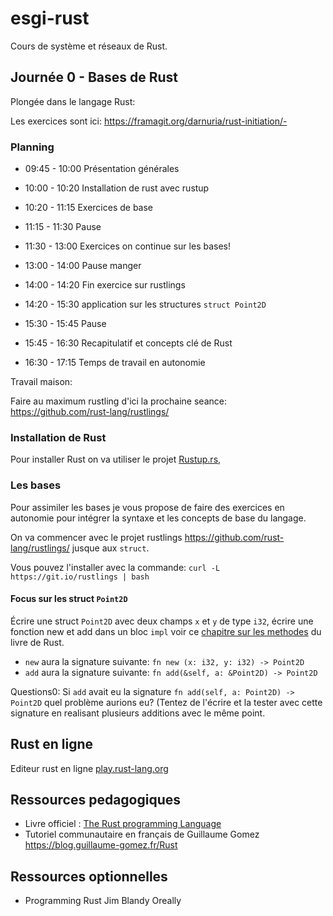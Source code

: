# esgi-rust

Cours de système et réseaux de Rust.

## Journée 0 - Bases de Rust

Plongée dans le langage Rust:

Les exercices sont ici: https://framagit.org/darnuria/rust-initiation/-


### Planning

- 09:45 - 10:00 Présentation générales
- 10:00 - 10:20 Installation de rust avec rustup
- 10:20 - 11:15 Exercices de base
- 11:15 - 11:30 Pause
- 11:30 - 13:00 Exercices on continue sur les bases!

- 13:00 - 14:00 Pause manger

- 14:00 - 14:20 Fin exercice sur rustlings
- 14:20 - 15:30 application sur les structures `struct Point2D`
- 15:30 - 15:45 Pause
- 15:45 - 16:30 Recapitulatif et concepts clé de Rust
- 16:30 - 17:15 Temps de travail en autonomie

Travail maison:

Faire au maximum rustling d'ici la prochaine seance: https://github.com/rust-lang/rustlings/

### Installation de Rust

Pour installer Rust on va utiliser le projet [Rustup.rs](https://rustup.rs/),

### Les bases

Pour assimiler les bases je vous propose de faire des exercices en autonomie pour intégrer la syntaxe
et les concepts de base du langage.

On va commencer avec le projet rustlings <https://github.com/rust-lang/rustlings/> jusque
aux `struct`.

Vous pouvez l'installer avec la commande: `curl -L https://git.io/rustlings | bash`

#### Focus sur les struct `Point2D`

Écrire une struct `Point2D` avec deux champs `x` et `y` de type `i32`,
écrire une fonction new et add dans un bloc `impl` voir ce [chapitre sur les methodes](https://doc.rust-lang.org/book/ch05-03-method-syntax.html) du livre de Rust.

- `new` aura la signature suivante: `fn new (x: i32, y: i32) -> Point2D`
- `add` aura la signature suivante: `fn add(&self, a: &Point2D) -> Point2D`

Questions0: Si `add` avait eu la signature `fn add(self, a: Point2D) -> Point2D` quel
problème aurions eu? (Tentez de l'écrire et la tester avec cette signature en
realisant plusieurs additions avec le même point.



## Rust en ligne

Editeur rust en ligne [play.rust-lang.org](https://play.rust-lang.org/)

## Ressources pedagogiques

- Livre officiel : [The Rust programming Language](https://doc.rust-lang.org/book/)
- Tutoriel communautaire en français de Guillaume Gomez https://blog.guillaume-gomez.fr/Rust

## Ressources optionnelles

- Programming Rust Jim Blandy Oreally

